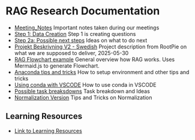 # RAG Research Documentation

* [Meeting_Notes](Meeting_Notes.md) Important notes taken during our meetings
* [Step 1: Data Creation](Documentation_Step1_DataCreation.md) Step 1 is creating questions
* [Step 2a: Possible next steps](Possible_next_steps.md) Ideas on what to do next
* [Projekt Beskrivning V2 - Swedish](Projektbeskrivning_v2.md) Project description from RootPie on what we are supposed to deliver, 2025-05-30
* [RAG Flowchart example](RAG%20Flowchart.md) General overview how RAG works. Uses Mermaid.js to generate Flowchart.
* [Anaconda tips and tricks](Anaconda.md) How to setup environment and other tips and tricks
* [Using conda with VSCODE](vscode.md) How to use conda in VSCODE
* [Possible task breaksdowns](possible_tasks.md) Task breakdown and Ideas
* [Normalization Version](Normalization_Versions.md) Tips and Tricks on Normalization

## Learning Resources
* [Link to Learning Resources](Learning%20Resources.md)

